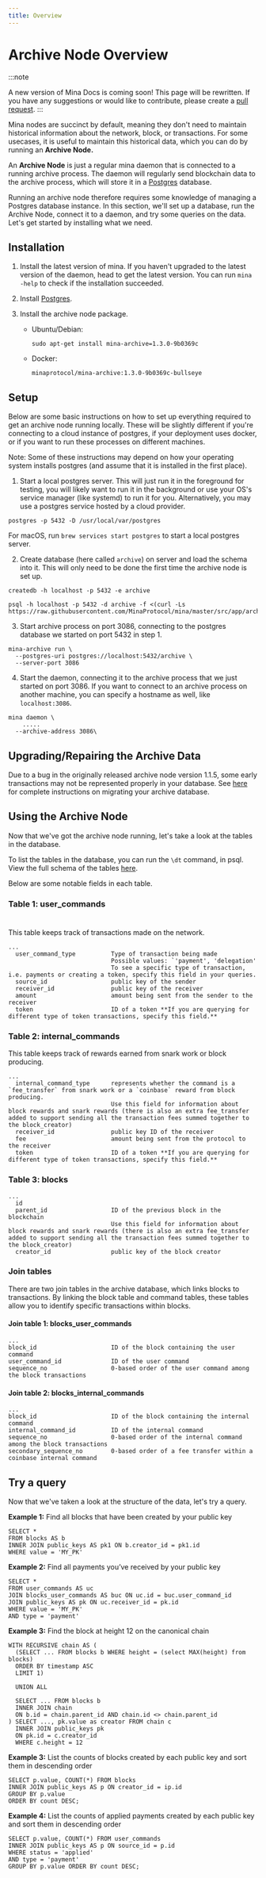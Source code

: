 ```yaml
---
title: Overview
---
```


# Archive Node Overview

:::note

A new version of Mina Docs is coming soon! This page will be rewritten. If you have any suggestions or would like to contribute, please create a [pull request](https://github.com/MinaProtocol/docs).
:::


Mina nodes are succinct by default, meaning they don't need to maintain historical information about the network, block, or transactions.
For some usecases, it is useful to maintain this historical data, which you can do by running an **Archive Node.**

An **Archive Node** is just a regular mina daemon that is connected to a running archive process.
The daemon will regularly send blockchain data to the archive process,
which will store it in a [Postgres](https://www.postgresql.org/) database.

Running an archive node therefore requires some knowledge of managing a Postgres database instance.
In this section, we'll set up a database, run the Archive Node, connect it to a daemon, and try some queries on the data.
Let's get started by installing what we need.

## Installation

1. Install the latest version of mina. If you haven't upgraded to the latest version of the daemon, head <DocLink copy="back to the docs" url="/node-operators/getting-started" /> to get the latest version. You can run `mina -help` to check if the installation succeeded.
2. Install [Postgres](https://www.postgresql.org/download/).
3. Install the archive node package.

   - Ubuntu/Debian:

     ```
     sudo apt-get install mina-archive=1.3.0-9b0369c
     ```

   - Docker:
     ```
     minaprotocol/mina-archive:1.3.0-9b0369c-bullseye
     ```

## Setup

Below are some basic instructions on how to set up everything required to get an archive node running locally. These will be slightly different if you're connecting to a cloud instance of postgres, if your deployment uses docker, or if you want to run these processes on different machines.

<Alert>

Note: Some of these instructions may depend on how your operating system installs postgres (and assume that it is installed in the first place).

</Alert>

1. Start a local postgres server. This will just run it in the foreground for testing, you will likely want to run it in the background or use your OS's service manager (like systemd) to run it for you. Alternatively, you may use a postgres service hosted by a cloud provider.

```
postgres -p 5432 -D /usr/local/var/postgres
```

For macOS, run `brew services start postgres` to start a local postgres server.

2. Create database (here called `archive`) on server and load the schema into it. This will only need to be done the first time the archive node is set up.

```
createdb -h localhost -p 5432 -e archive

psql -h localhost -p 5432 -d archive -f <(curl -Ls https://raw.githubusercontent.com/MinaProtocol/mina/master/src/app/archive/create_schema.sql)
```

3. Start archive process on port 3086, connecting to the postgres database we started on port 5432 in step 1.

```
mina-archive run \
  --postgres-uri postgres://localhost:5432/archive \
  --server-port 3086
```

4. Start the daemon, connecting it to the archive process that we just started on port 3086. If you want to connect to an archive process on another machine, you can specify a hostname as well, like `localhost:3086`.

```
mina daemon \
    .....
  --archive-address 3086\
```

## Upgrading/Repairing the Archive Data

Due to a bug in the originally released archive node version 1.1.5, some early transactions may not be represented properly in your database. See [here](https://gist.github.com/lk86/22b07d3b3f91c765f34e4e4398a84701) for complete instructions on migrating your archive database.

## Using the Archive Node

Now that we've got the archive node running, let's take a look at the tables in the database.

To list the tables in the database, you can run the `\dt` command, in psql.
View the full schema of the tables [here](https://github.com/minaProtocol/mina/blob/master/src/app/archive/create_schema.sql).

Below are some notable fields in each table.

### Table 1: user_commands

#

This table keeps track of transactions made on the network.

```
...
  user_command_type          Type of transaction being made
                             Possible values: `'payment', 'delegation'
                             To see a specific type of transaction, i.e. payments or creating a token, specify this field in your queries.
  source_id                  public key of the sender
  receiver_id                public key of the receiver
  amount                     amount being sent from the sender to the receiver
  token                      ID of a token **If you are querying for different type of token transactions, specify this field.**
```

### Table 2: internal_commands

This table keeps track of rewards earned from snark work or block producing.

```
...
  internal_command_type      represents whether the command is a `fee_transfer` from snark work or a `coinbase` reward from block producing.
                             Use this field for information about block rewards and snark rewards (there is also an extra fee_transfer added to support sending all the transaction fees summed together to the block_creator)
  receiver_id                public key ID of the receiver
  fee                        amount being sent from the protocol to the receiver
  token                      ID of a token **If you are querying for different type of token transactions, specify this field.**
```

### Table 3: blocks

```
...
  id
  parent_id                  ID of the previous block in the blockchain
                             Use this field for information about block rewards and snark rewards (there is also an extra fee_transfer added to support sending all the transaction fees summed together to the block_creator)
  creator_id                 public key of the block creator
```

### Join tables

There are two join tables in the archive database, which links blocks to transactions.
By linking the block table and command tables, these tables allow you to identify
specific transactions within blocks.

#### Join table 1: blocks_user_commands

```
...
block_id                     ID of the block containing the user command
user_command_id              ID of the user command
sequence_no                  0-based order of the user command among the block transactions
```

#### Join table 2: blocks_internal_commands

```
...
block_id                     ID of the block containing the internal command
internal_command_id          ID of the internal command
sequence_no                  0-based order of the internal command among the block transactions
secondary_sequence_no        0-based order of a fee transfer within a coinbase internal command
```

## Try a query

Now that we've taken a look at the structure of the data, let's try a query.

**Example 1:** Find all blocks that have been created by your public key

```
SELECT *
FROM blocks AS b
INNER JOIN public_keys AS pk1 ON b.creator_id = pk1.id
WHERE value = 'MY_PK'
```

**Example 2:** Find all payments you’ve received by your public key

```
SELECT *
FROM user_commands AS uc
JOIN blocks_user_commands AS buc ON uc.id = buc.user_command_id
JOIN public_keys AS pk ON uc.receiver_id = pk.id
WHERE value = 'MY_PK'
AND type = 'payment'
```

**Example 3:** Find the block at height 12 on the canonical chain

```
WITH RECURSIVE chain AS (
  (SELECT ... FROM blocks b WHERE height = (select MAX(height) from blocks)
  ORDER BY timestamp ASC
  LIMIT 1)

  UNION ALL

  SELECT ... FROM blocks b
  INNER JOIN chain
  ON b.id = chain.parent_id AND chain.id <> chain.parent_id
) SELECT ..., pk.value as creator FROM chain c
  INNER JOIN public_keys pk
  ON pk.id = c.creator_id
  WHERE c.height = 12
```

**Example 3:** List the counts of blocks created by each public key and sort them in descending order

```
SELECT p.value, COUNT(*) FROM blocks
INNER JOIN public_keys AS p ON creator_id = ip.id
GROUP BY p.value
ORDER BY count DESC;
```

**Example 4:** List the counts of applied payments created by each public key and sort them in descending order

```
SELECT p.value, COUNT(*) FROM user_commands
INNER JOIN public_keys AS p ON source_id = p.id
WHERE status = 'applied'
AND type = 'payment'
GROUP BY p.value ORDER BY count DESC;
```
